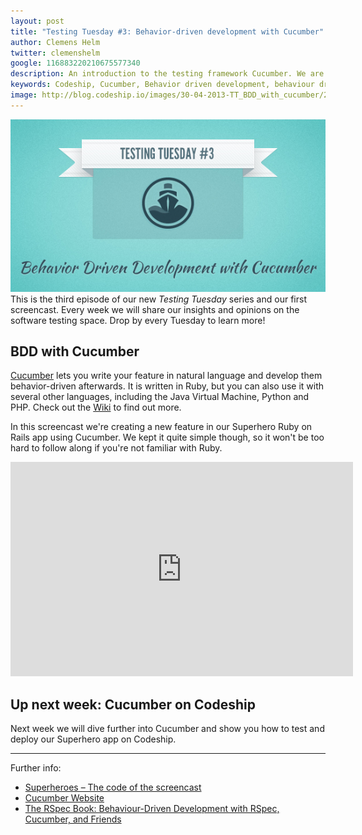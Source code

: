```yaml
---
layout: post
title: "Testing Tuesday #3: Behavior-driven development with Cucumber"
author: Clemens Helm
twitter: clemenshelm
google: 116883220210675577340
description: An introduction to the testing framework Cucumber. We are working in a Ruby on Rails app, specify features in natural language and develop them behavior-driven using Cucumber.
keywords: Codeship, Cucumber, Behavior driven development, behaviour driven development, testing tuesday, testing tools, testing methodologies, develop iteratively, hosted testing, testing in the cloud
image: http://blog.codeship.io/images/30-04-2013-TT_BDD_with_cucumber/200x200_TT-BDD_with_cucumber.jpg
---
```

![Illustration testing tuesday: Tests make software](/images/30-04-2013-TT_BDD_with_cucumber/codeship_TT-behavior-driven-development-with-cucumber.jpg)
This is the third episode of our new *Testing Tuesday* series and our first screencast. Every week we will share our insights and opinions on the software testing space. Drop by every Tuesday to learn more!

## BDD with Cucumber

[Cucumber](http://cukes.info/) lets you write your feature in natural language and develop them behavior-driven afterwards. It is written in Ruby, but you can also use it with several other languages, including the Java Virtual Machine, Python and PHP. Check out the [Wiki](https://github.com/cucumber/cucumber/wiki) to find out more.

In this screencast we're creating a new feature in our Superhero Ruby on Rails app using Cucumber. We kept it quite simple though, so it won't be too hard to follow along if you're not familiar with Ruby.

<iframe src="http://player.vimeo.com/video/65160463" width="548" height="343" frameborder="0" webkitAllowFullScreen mozallowfullscreen allowFullScreen></iframe>

## Up next week: Cucumber on Codeship

Next week we will dive further into Cucumber and show you how to test and deploy our Superhero app on Codeship.

<hr/>

Further info:

* [Superheroes – The code of the screencast](https://github.com/codeship/superheroes)
* [Cucumber Website](http://cukes.info/)
* [The RSpec Book: Behaviour-Driven Development with RSpec, Cucumber, and Friends](http://pragprog.com/book/achbd/the-rspec-book)
